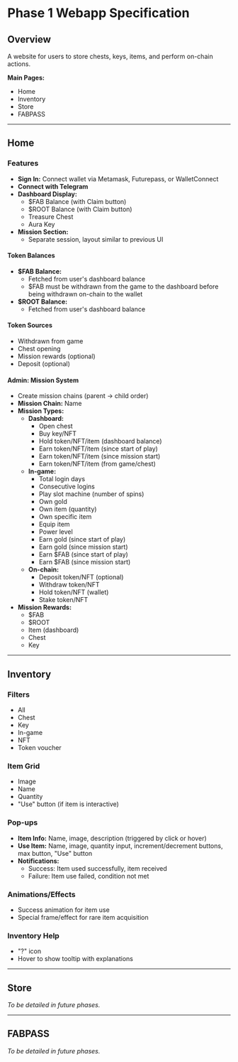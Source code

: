 # Phase 1 Webapp Specification

## Overview
A website for users to store chests, keys, items, and perform on-chain actions.

**Main Pages:**
- Home
- Inventory
- Store
- FABPASS

---

## Home

### Features
- **Sign In:** Connect wallet via Metamask, Futurepass, or WalletConnect
- **Connect with Telegram**
- **Dashboard Display:**
  - $FAB Balance (with Claim button)
  - $ROOT Balance (with Claim button)
  - Treasure Chest
  - Aura Key
- **Mission Section:**
  - Separate session, layout similar to previous UI

#### Token Balances
- **$FAB Balance:**
  - Fetched from user's dashboard balance
  - $FAB must be withdrawn from the game to the dashboard before being withdrawn on-chain to the wallet
- **$ROOT Balance:**
  - Fetched from user's dashboard balance

#### Token Sources
- Withdrawn from game
- Chest opening
- Mission rewards (optional)
- Deposit (optional)

#### Admin: Mission System
- Create mission chains (parent → child order)
- **Mission Chain:** Name
- **Mission Types:**
  - **Dashboard:**
    - Open chest
    - Buy key/NFT
    - Hold token/NFT/item (dashboard balance)
    - Earn token/NFT/item (since start of play)
    - Earn token/NFT/item (since mission start)
    - Earn token/NFT/item (from game/chest)
  - **In-game:**
    - Total login days
    - Consecutive logins
    - Play slot machine (number of spins)
    - Own gold
    - Own item (quantity)
    - Own specific item
    - Equip item
    - Power level
    - Earn gold (since start of play)
    - Earn gold (since mission start)
    - Earn $FAB (since start of play)
    - Earn $FAB (since mission start)
  - **On-chain:**
    - Deposit token/NFT (optional)
    - Withdraw token/NFT
    - Hold token/NFT (wallet)
    - Stake token/NFT
- **Mission Rewards:**
  - $FAB
  - $ROOT
  - Item (dashboard)
  - Chest
  - Key

---

## Inventory

### Filters
- All
- Chest
- Key
- In-game
- NFT
- Token voucher

### Item Grid
- Image
- Name
- Quantity
- "Use" button (if item is interactive)

### Pop-ups
- **Item Info:** Name, image, description (triggered by click or hover)
- **Use Item:** Name, image, quantity input, increment/decrement buttons, max button, "Use" button
- **Notifications:**
  - Success: Item used successfully, item received
  - Failure: Item use failed, condition not met

### Animations/Effects
- Success animation for item use
- Special frame/effect for rare item acquisition

### Inventory Help
- "?" icon
- Hover to show tooltip with explanations

---

## Store
*To be detailed in future phases.*

---

## FABPASS
*To be detailed in future phases.* 